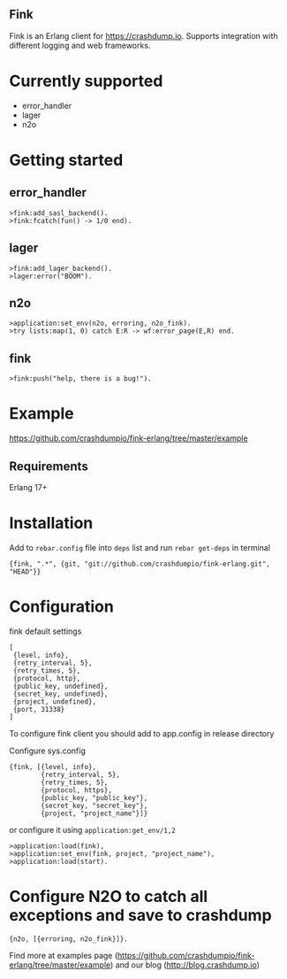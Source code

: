 Fink
----

Fink is an Erlang client for https://crashdump.io. Supports integration with different logging and web frameworks.

Currently supported
===================

* error_handler
* lager
* n2o

Getting started
===============

error_handler
-------------

```
>fink:add_sasl_backend().
>fink:fcatch(fun() -> 1/0 end).
```

lager
-----

```
>fink:add_lager_backend().
>lager:error("BOOM").
```

n2o
---

```
>application:set_env(n2o, erroring, n2o_fink).
>try lists:map(1, 0) catch E:R -> wf:error_page(E,R) end.
```

fink
----

```
>fink:push("help, there is a bug!").
```

Example
=======

https://github.com/crashdumpio/fink-erlang/tree/master/example


Requirements
------------

Erlang 17+


Installation
============


Add to `rebar.config` file into `deps` list and run `rebar get-deps` in terminal

    {fink, ".*", {git, "git://github.com/crashdumpio/fink-erlang.git", "HEAD"}}


Configuration
=============

fink default settings

    [
     {level, info},
     {retry_interval, 5},
     {retry_times, 5},
     {protocol, http},
     {public_key, undefined},
     {secret_key, undefined},
     {project, undefined},
     {port, 31338}
    ]

To configure fink client you should add to app.config in release directory

Configure sys.config

    {fink, [{level, info},
            {retry_interval, 5},
            {retry_times, 5},
            {protocol, https},
            {public_key, "public_key"},
            {secret_key, "secret_key"},
            {project, "project_name"}]}


or configure it using `application:get_env/1,2`

    >application:load(fink),
    >application:set_env(fink, project, "project_name"),
    >application:load(start).


Configure N2O to catch all exceptions and save to crashdump
===========================================================

    {n2o, [{erroring, n2o_fink}]}.


Find more at examples page (https://github.com/crashdumpio/fink-erlang/tree/master/example)
and our blog (http://blog.crashdump.io)
